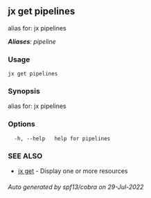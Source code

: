 ## jx get pipelines

alias for: jx pipelines

***Aliases**: pipeline*

### Usage

```
jx get pipelines
```

### Synopsis

alias for: jx pipelines

### Options

```
  -h, --help   help for pipelines
```

### SEE ALSO

* [jx get](jx_get.md)	 - Display one or more resources

###### Auto generated by spf13/cobra on 29-Jul-2022
